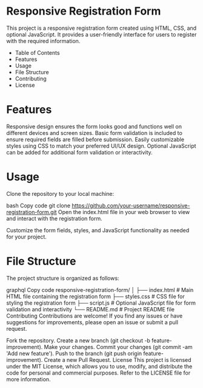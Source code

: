 # Responsive Registration Form
This project is a responsive registration form created using HTML, CSS, and optional JavaScript. It provides a user-friendly interface for users to register with the required information.

- Table of Contents
- Features
- Usage
- File Structure
- Contributing
- License


# Features
Responsive design ensures the form looks good and functions well on different devices and screen sizes.
Basic form validation is included to ensure required fields are filled before submission.
Easily customizable styles using CSS to match your preferred UI/UX design.
Optional JavaScript can be added for additional form validation or interactivity.

# Usage
Clone the repository to your local machine:

bash
Copy code
git clone https://github.com/your-username/responsive-registration-form.git
Open the index.html file in your web browser to view and interact with the registration form.

Customize the form fields, styles, and JavaScript functionality as needed for your project.

# File Structure
The project structure is organized as follows:

graphql
Copy code
responsive-registration-form/
│
├── index.html        # Main HTML file containing the registration form
├── styles.css        # CSS file for styling the registration form
├── script.js         # Optional JavaScript file for form validation and interactivity
└── README.md         # Project README file
Contributing
Contributions are welcome! If you find any issues or have suggestions for improvements, please open an issue or submit a pull request.

Fork the repository.
Create a new branch (git checkout -b feature-improvement).
Make your changes.
Commit your changes (git commit -am 'Add new feature').
Push to the branch (git push origin feature-improvement).
Create a new Pull Request.
License
This project is licensed under the MIT License, which allows you to use, modify, and distribute the code for personal and commercial purposes. Refer to the LICENSE file for more information.